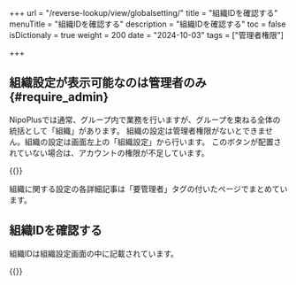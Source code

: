 +++
url = "/reverse-lookup/view/globalsetting/"
title = "組織IDを確認する"
menuTitle = "組織IDを確認する"
description = "組織IDを確認する"
toc = false
isDictionaly = true
weight = 200
date = "2024-10-03"
tags = ["管理者権限"]

+++

## 組織設定が表示可能なのは管理者のみ{#require_admin}

NipoPlusでは通常、グループ内で業務を行いますが、グループを束ねる全体の統括として「組織」があります。
組織の設定は管理者権限がないとできません。組織の設定は画面左上の「組織設定」から行います。
このボタンが配置されていない場合は、アカウントの権限が不足しています。

{{<icatch filename="img/sosiki" msg="組織ボタンを押すと組織設定です" alice="ok">}}

組織に関する設定の各詳細記事は「要管理者」タグの付いたページでまとめています。

## 組織IDを確認する

組織IDは組織設定画面の中に記載されています。

{{<iTablet filename="img/orgid" msg="組織ボタンを押すと組織設定です" alice="ok">}}

